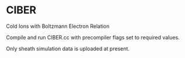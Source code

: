 # CIBER
Cold Ions with Boltzmann Electron Relation

Compile and run CIBER.cc with precompiler flags set to required values.

Only sheath simulation data is uploaded at present.
